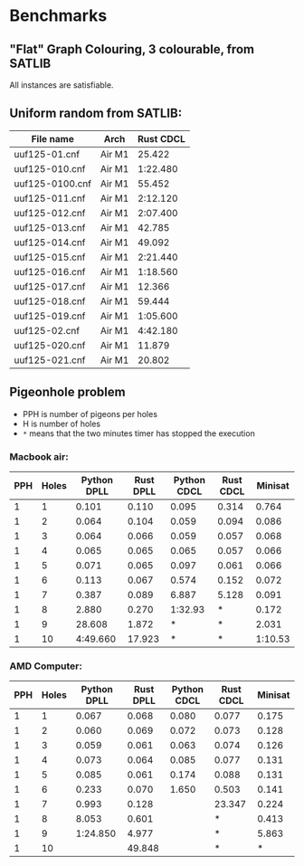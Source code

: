 # Benchmarks

## "Flat" Graph Colouring, 3 colourable, from SATLIB

All instances are satisfiable.


## Uniform random from SATLIB:

| File name       | Arch   | Rust CDCL |
|-----------------|--------|-----------|
|   uuf125-01.cnf | Air M1 |    25.422 |
|  uuf125-010.cnf | Air M1 |  1:22.480 |
| uuf125-0100.cnf | Air M1 |    55.452 |
|  uuf125-011.cnf | Air M1 |  2:12.120 |
|  uuf125-012.cnf | Air M1 |  2:07.400 |
|  uuf125-013.cnf | Air M1 |    42.785 |
|  uuf125-014.cnf | Air M1 |    49.092 |
|  uuf125-015.cnf | Air M1 |  2:21.440 |
|  uuf125-016.cnf | Air M1 |  1:18.560 |
|  uuf125-017.cnf | Air M1 |    12.366 |
|  uuf125-018.cnf | Air M1 |    59.444 |
|  uuf125-019.cnf | Air M1 |  1:05.600 |
|   uuf125-02.cnf | Air M1 |  4:42.180 |
|  uuf125-020.cnf | Air M1 |    11.879 |
|  uuf125-021.cnf | Air M1 |    20.802 |

## Pigeonhole problem

- PPH is number of pigeons per holes
- H is number of holes
- `*` means that the two minutes timer has stopped the execution

### Macbook air:

| PPH | Holes | Python DPLL | Rust DPLL | Python CDCL | Rust CDCL | Minisat |
|-----|-------|-------------|-----------|-------------|-----------|---------|
|   1 |     1 |       0.101 |     0.110 |       0.095 |     0.314 |   0.764 |
|   1 |     2 |       0.064 |     0.104 |       0.059 |     0.094 |   0.086 |
|   1 |     3 |       0.064 |     0.066 |       0.059 |     0.057 |   0.068 |
|   1 |     4 |       0.065 |     0.065 |       0.065 |     0.057 |   0.066 |
|   1 |     5 |       0.071 |     0.065 |       0.097 |     0.061 |   0.066 |
|   1 |     6 |       0.113 |     0.067 |       0.574 |     0.152 |   0.072 |
|   1 |     7 |       0.387 |     0.089 |       6.887 |     5.128 |   0.091 |
|   1 |     8 |       2.880 |     0.270 |     1:32.93 |         * |   0.172 |
|   1 |     9 |      28.608 |     1.872 |           * |         * |   2.031 |
|   1 |    10 |    4:49.660 |    17.923 |           * |         * | 1:10.53 |

### AMD Computer:

| PPH | Holes | Python DPLL | Rust DPLL | Python CDCL | Rust CDCL | Minisat |
|-----|-------|-------------|-----------|-------------|-----------|---------|
|   1 |     1 |       0.067 |     0.068 |       0.080 |     0.077 |  0.175  |
|   1 |     2 |       0.060 |     0.069 |       0.072 |     0.073 |  0.128  |
|   1 |     3 |       0.059 |     0.061 |       0.063 |     0.074 |  0.126  |
|   1 |     4 |       0.073 |     0.064 |       0.085 |     0.077 |  0.131  |
|   1 |     5 |       0.085 |     0.061 |       0.174 |     0.088 |  0.131  |
|   1 |     6 |       0.233 |     0.070 |       1.650 |     0.503 |  0.141  |
|   1 |     7 |       0.993 |     0.128 |             |    23.347 |  0.224  |
|   1 |     8 |       8.053 |     0.601 |             |         * |  0.413  |
|   1 |     9 |    1:24.850 |     4.977 |             |         * |  5.863  |
|   1 |    10 |             |    49.848 |             |         * |      *  |


